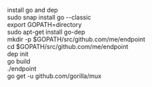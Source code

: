 install go and dep  
sudo snap install go --classic  
export GOPATH=directory  
sudo apt-get install go-dep  
mkdir -p $GOPATH/src/github.com/me/endpoint  
cd $GOPATH/src/github.com/me/endpoint  
dep init  
go build  
./endpoint  
go get -u github.com/gorilla/mux  
